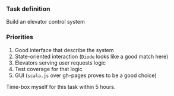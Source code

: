### Task definition

Build an elevator control system

### Priorities 

1. Good interface that describe the system
2. State-oriented interaction (`Diode` looks like a good match here)
3. Elevators serving user requests logic 
4. Test coverage for that logic
5. GUI (`scala.js` over gh-pages proves to be a good choice)

Time-box myself for this task within 5 hours.